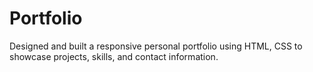 # Portfolio
Designed and built a responsive personal portfolio using HTML, CSS to showcase projects, skills, and contact information.  
